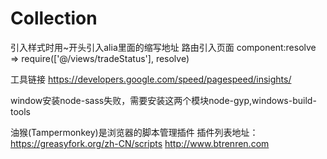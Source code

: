 # Collection

引入样式时用~开头引入alia里面的缩写地址
路由引入页面 component:resolve => require(['@/views/tradeStatus'], resolve)


工具链接
https://developers.google.com/speed/pagespeed/insights/


window安装node-sass失败，需要安装这两个模块node-gyp,windows-build-tools

油猴(Tampermonkey)是浏览器的脚本管理插件
插件列表地址：https://greasyfork.org/zh-CN/scripts
http://www.btrenren.com
